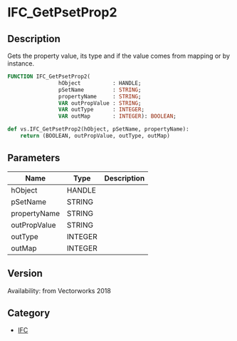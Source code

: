# IFC_GetPsetProp2

## Description
Gets the property value, its type and if the value comes from mapping or by instance.

```pascal
FUNCTION IFC_GetPsetProp2(
				hObject          : HANDLE;
				pSetName         : STRING;
				propertyName     : STRING;
				VAR outPropValue : STRING;
				VAR outType      : INTEGER;
				VAR outMap       : INTEGER): BOOLEAN;
```

```python
def vs.IFC_GetPsetProp2(hObject, pSetName, propertyName):
    return (BOOLEAN, outPropValue, outType, outMap)
```

## Parameters
|Name|Type|Description|
|---|---|---|
|hObject|HANDLE|   |
|pSetName|STRING|   |
|propertyName|STRING|   |
|outPropValue|STRING|   |
|outType|INTEGER|   |
|outMap|INTEGER|   |

## Version
Availability: from Vectorworks 2018

## Category
* [IFC](../Categories/IFC.md)
